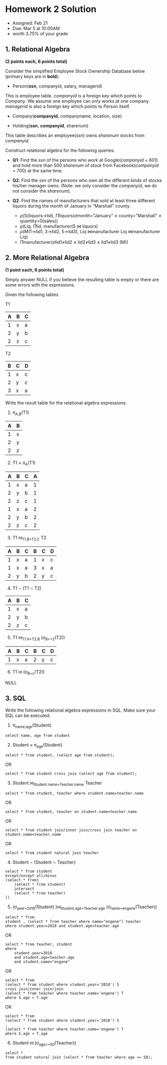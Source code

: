 # Homework 2 Solution

* Assigned: Feb 21 
* Due: Mar 5 at 10:00AM 
* worth 3.75% of your grade 

## 1. Relational Algebra

**(2 points each, 6 points total)**

Consider the simplified Employee Stock Ownership Database below (primary keys are in **bold**):

* Person(**ssn**, companyid, salary, managerid) 

This is employee table. *companyid* is a foreign key which points to *Company*. 
We assume one employee can only works at one company. *managerid* is also a foreign key 
which points to *Person* itself. 

* Company(**companyid**, companyname, location, size)

* Holding(**ssn**, **companyid**, sharenum)

This table describes an employee(*ssn*) owns *sharenum* stocks from *companyid*.
 
Construct relational algebra for the following queries:

* **Q1**: Find the *ssn* of the persons who work at Google(*companyid* = 601) and hold more than 500 *sharenum*
   of stock from Facebook(*companyid* = 700) at the same time.

* **Q2**: Find the *ssn* of the persons who own all the different kinds of stocks his/her manager owns.
    (Note: we only consider the *companyid*, we do not consider the *sharenum*). 

* **Q2**: Find the names of manufacturers that sold at least three different liquors during the month of January in "Marshall" county.
	* $\rho$(S(liquors$\rightarrow$lid), $\Pi$liquors($\sigma$month="January" $\wedge$ county="Marshall" $\wedge$ quantity>0(sales))
	* $\rho$(Liq, $\Pi$lid, manufacturer(S $\bowtie$ liquors)
	- $\rho$(M(1$\rightarrow$lid1, 3$\rightarrow$lid2, 5$\rightarrow$lid3), Liq $\bowtie$manufacturer Liq $\bowtie$manufacturer Liq)
	- $\Pi$manufacturer($\sigma$lid1$\neq$lid2 $\wedge$ lid2$\neq$lid3 $\wedge$ lid1$\neq$lid3 (M))



## 2. More Relational Algebra

**(1 point each, 6 points total)**

Simply answer NULL if you believe the resulting table is empty or there are some errors with the expressions.

Given the following tables


T1

|A | B | C |  
|---|---|---|
|1 | x | a |
|2 | y | b |
|2 | z | c | 

T2

B | C | D
---|---|---
1 | x | c
2 | y | c
3 | x | a


Write the result table for the relational algebra expressions:


1. π<sub>A,B</sub>(T1)

|A | B | 
|---|---|
|1 | x | 
|2 | y | 
|2 | z | 

2. T1 × π<sub>A</sub>(T1)

|A | B | C | A |
|---|---|---|---|
|1 | x | a | 1 |
|2 | y | b | 1 | 
|2 | z | c | 1 |
|1 | x | a | 2 |
|2 | y | b | 2 |
|2 | z | c | 2 |

3. T1 ⨝<sub>T1.B=T2.C</sub> T2 

|A | B | C | B | C | D
|---|---|---|---|---|---|
|1 | x | a | 1 | x | c |
|1 | x | a | 3 | x | a | 
|2 | y | b | 2 | y | c |

4. T1 − (T1 ∩ T2)

|A | B | C |  
|---|---|---|
|1 | x | a |
|2 | y | b |
|2 | z | c | 

5. T1 ⨝<sub>T1.A&lt;T2.B</sub> (σ<sub>B&lt;=2</sub>(T2))

|A | B | C | B | C | D
|---|---|---|---|---|---|
|1 | x | a | 2 | y | c |

6. T1 ⨝ (σ<sub>B=c</sub>(T2))

NULL

## 3. SQL
Write the following relational algebra expressions in SQL. Make sure your SQL can be executed.

1. π<sub>name,age</sub>(Student)

```
select name, age from student
```

2. Student × π<sub>age</sub>(Student)

```
select * from student, (select age from student);
```
OR
```
select * from student cross join (select age from student);
```

3. Student ⨝<sub>Student.name=Teacher.name</sub> Teacher 

```
select * from student, teacher where student.name=teacher.name
```
OR
```
select * from student, teacher on student.name=teacher.name
```
OR
```
select * from student join/inner join/cross join teacher on student.name=teacher.name
```
OR
```
select * from student natural join teacher
```

4. Student − (Student ∩ Teacher)

```
select * from student
except/except all/minus
(select * from(
	(select * from student)
	intersect
	(select * from teacher)
))
```

5. (σ<sub>year=2018</sub>(Student) )⨝<sub>Student.age&lt;Teacher.age</sub> (σ<sub>name=engene</sub>(Teacher))

```
select * from
student , (select * from teacher where name="engene") teacher
where student.year=2018 and student.age<teacher.age
```
OR
```
select * from teacher, student
where 
	student.year=2018 
	and student.age<teacher.age 
	and student.name="engene"
```
OR
```
select * from
(select * from student where student.year='2018') S
cross join/inner join/join
(select * from teacher where teacher.name='engene') T
where S.age < T.age
```
OR
```
select * from
(select * from student where student.year='2018') S
,
(select * from teacher where teacher.name='engene') T
where S.age < T.age
```

6. Student ⨝ (σ<sub>age&lt;=50</sub>(Teacher))
```
select * 
from student natural join (select * from teacher where age <= 50);
```


